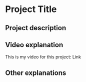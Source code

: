 # Project Title

## Project description

## Video explanation

This is my video for this project: Link

## Other explanations
